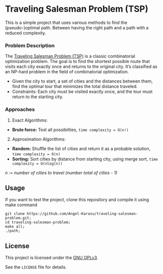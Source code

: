 # Traveling Salesman Problem (TSP)

This is a simple project that uses various methods to find the (pseudo-)optimal path. Between having the right path and a path with a reduced complexity.

### Problem Description

The [Traveling Salesman Problem (TSP)](https://en.wikipedia.org/wiki/Travelling_salesman_problem) is a classic combinatorial optimization problem. The goal is to find the shortest possible route that visits each city exactly once and returns to the original city. It’s classified as an NP-hard problem in the field of combinatorial optimization.

- Given the city to start, a set of cities and the distances between them, find the optimal tour that minimizes the total distance traveled.
- Constraints: Each city must be visited exactly once, and the tour must return to the starting city.
 
### Approaches

1. Exact Algorithms:
  - **Brute force:** Test all possibilties, `time complexity = O(n!)`
2. Approximation Algorithms:
  - **Random:** Shuffle the list of cities and return it as a probable solution, `time complexity = O(n)`
  - **Sorting:** Sort cities by distance from starting city, using merge sort, `time complexity = O(nlog(n))`

*n := number of cities to travel (number total of cities - 1)*
    
## Usage

If you want to test the project, clone this repository and compile it using make command
```shell
git clone https://github.com/Angel-Karasu/traveling-salesman-problem.git;
cd traveling-salesman-problem;
make all;
./path;
```
  
## License

This project is licensed under the [GNU GPLv3](https://choosealicense.com/licenses/gpl-3.0/).

See the `LICENSE` file for details.
